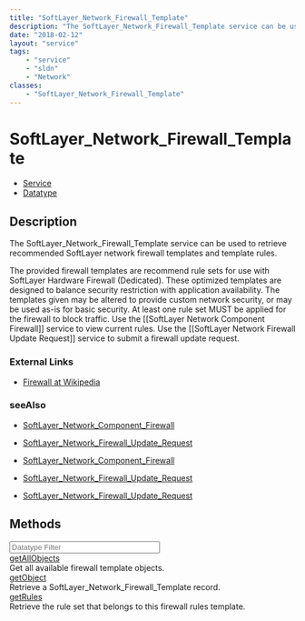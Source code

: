 ```yaml
---
title: "SoftLayer_Network_Firewall_Template"
description: "The SoftLayer_Network_Firewall_Template service can be used to retrieve recommended SoftLayer network firewall templates... "
date: "2018-02-12"
layout: "service"
tags:
    - "service"
    - "sldn"
    - "Network"
classes:
    - "SoftLayer_Network_Firewall_Template"
---
```

# SoftLayer_Network_Firewall_Template
<div id='service-datatype'>
    <ul id='sldn-reference-tabs'>
    <li id='service'> <a href='/reference/services/SoftLayer_Network_Firewall_Template' >Service</a></li>    <li id='datatype'> <a href='/reference/datatypes/SoftLayer_Network_Firewall_Template' >Datatype</a></li>
    </ul>
</div>

## Description
The SoftLayer_Network_Firewall_Template service can be used to retrieve recommended SoftLayer network firewall templates and template rules. 

The provided firewall templates are recommend rule sets for use with SoftLayer Hardware Firewall (Dedicated).  These optimized templates are designed to balance security restriction with application availability.  The templates given may be altered to provide custom network security, or may be used as-is for basic security. At least one rule set MUST be applied for the firewall to block traffic. Use the [[SoftLayer Network Component Firewall]] service to view current rules. Use the [[SoftLayer Network Firewall Update Request]] service to submit a firewall update request. 

### External Links


* [Firewall at Wikipedia](http://en.wikipedia.org/wiki/Firewall_(networking))




### seeAlso

* [SoftLayer_Network_Component_Firewall](/reference/datatypes/SoftLayer_Network_Component_Firewall )


* [SoftLayer_Network_Firewall_Update_Request](/reference/services/SoftLayer_Network_Firewall_Update_Request )


* [SoftLayer_Network_Component_Firewall](/reference/datatypes/SoftLayer_Network_Component_Firewall )


* [SoftLayer_Network_Firewall_Update_Request](/reference/services/SoftLayer_Network_Firewall_Update_Request )


* [SoftLayer_Network_Firewall_Update_Request](/reference/services/SoftLayer_Network_Firewall_Update_Request )


        
<div id="properties" class="content">
    <h2>Methods</h2>
    <div class="view-filters">
        <div class="clearfix">
            <div class="search-input-box">
                <input placeholder="Datatype Filter" onkeyup="titleSearch(inputId='edit-combine', divId='method-div', elementClass='method-row')" 
                    type="text" id="edit-combine" value="" size="30" maxlength="128" class="form-text">
            </div>
        </div>
    </div>
    <div id="method-div">
            <div class="method-row">
                        <span class='view-field-title'><a href='/reference/services/SoftLayer_Network_Firewall_Template/getAllObjects'> getAllObjects</a> </span>
            <div class='views-field-body'>Get all available firewall template objects.</div>
        </div>
            <div class="method-row">
                        <span class='view-field-title'><a href='/reference/services/SoftLayer_Network_Firewall_Template/getObject'> getObject</a> </span>
            <div class='views-field-body'>Retrieve a SoftLayer_Network_Firewall_Template record.</div>
        </div>
            <div class="method-row">
                        <span class='view-field-title'><a href='/reference/services/SoftLayer_Network_Firewall_Template/getRules'> getRules</a> </span>
            <div class='views-field-body'>Retrieve the rule set that belongs to this firewall rules template.</div>
        </div>
        </div>
</div>

